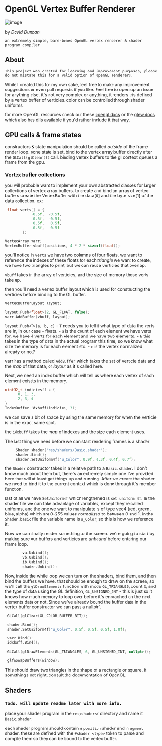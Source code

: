 # OpenGL Vertex Buffer Renderer

![image](https://user-images.githubusercontent.com/63762367/208301983-565a4faf-e8e3-42c5-bfcb-21fdbea11d05.png)

by *David Duncan*

```
an extremely simple, bare-bones OpenGL vertex renderer & shader program compiler 
```


## About

```
This project was created for learning and improvement purposes, please do not mistake this for a valid option of OpenGL renderers.
```

While I created this for my own sake, feel free to make any improvement suggestions or even pull requests if you like. Feel free
to open up an issue for anything else. it's not very complex or anything, it renders tris defined by a vertex buffer of verticies.
color can be controlled through shader uniforms


for more OpenGL resources check out these [opengl docs](https://docs.gl/) or the [glew docs](https://www.glfw.org/) which also has dlls available
if you'd rather include it that way.



## GPU calls & frame states

constructors & state manipulation should be called _outside_ of the frame render loop.
ocne state is set, bind to the vertex array buffer directly after the `GLCall(glClear())` call.
binding vertex buffers to the gl context queues a frame from the gpu.

### Vertex buffer collections

you will probable want to implement your own abstracted classes for larger collections of vertex array buffers.
to create and bind an array of vertex buffers create the VertexBuffer with the data[0] and the byte size[1] of the
data collection. ex:

```c++
 float verts[] = {
            -0.5f,  -0.5f,  
             0.5f,  -0.5f,  
             0.5f,   0.5f,  
            -0.5f,   0.5f
        };

VertexArray varr;
VertexBuffer vbuff(positions, 4 * 2 * sizeof(float));
```

you'll notice in `verts` we have two columns of four floats. we want to reference the indexes of these floats for each _triangle_ we want to create,
we have two triangles to print, but we can reuse verticies that overlap.


`vbuff` takes in the array of verticies, and the size of memory those verts take up.


then you'll need a vertex buffer layout which is used for constructing the verticies before binding to the GL buffer.

```c++
VertexBufferLayout layout;

layout.Push<float>(2, GL_FLOAT, false);
varr.AddBuffer(vbuff, layout);
```

`layout.Push<T>(a, b, c)`
    - `T` needs you to tell it what type of data the verts are in, in our case - floats.
    - `a` is the count of each element we have verts for, we have 4 verts for each element and we have two elements.
    - `b` this takes in the type of data in the actual program this time, so we know what size the memory is for each element etc.
    - `c` is the vertex normalized already or not?


varr has a method called `AddBuffer` which takes the set of verticie data and the _map_ of that data, or _layout_ as it's called here.


Next, we need an index buffer which will tell us where each vertex of each element exissts in the memory. 


```c++
uint32_t indicies[] = {
      0, 1, 2,
      2, 3, 0
}
IndexBuffer idxbuff(indicies, 3);
```

we can save a bit of space by using the same memory for when the verticie is in the exact same spot.

the `idxbuff` takes the _map_ of indexes and the size each element uses.

The last thing we need before we can start rendering frames is a shader


```c++
     Shader shader("res/shaders/Basic.shader");
     shader.Bind();
     shader.SetUniform4f("u_Color", 0.9f, 0.3f, 0.4f, 0.7f);
```


the `Shader` constructor takes in a relative path to a `Basic.shader`. I don't know much about them but, there's an extremely simple one
I've provided here that will at least get things up and running. After we create the shader we need to bind it to the current context which
is done through it's member function.

last of all we have `SetUniform4f` which lengthened is `set uniform 4f`. In the shader file we can take advantage of variables, except they're
called uniforms, and the one we want to manipulate is of type vec4 (red, green, blue, alpha) which are 0-255 values _normalized_ to between 0 and 1.
in the `Shader.basic` file the variable name is `u_Color`, so this is how we reference it.

Now we can finally render something to the screen. we're going to start by making sure our buffers and verticies are *unbound* before entering our frame loop.

```c++
        va.Unbind();
        vb.Unbind();
        ib.Unbind();
        shader.Unbind();
```

Now, inside the while loop we can turn on the shaders, bind them, and then bind the buffers we have. that should
be enough to draw on the screen, so we'll call the `glDrawElements` function with mode `GL_TRIANGLES`, count 6,
and the type of data using the GL definition, `GL_UNSIGNED_INT` - this is just so it knows how much memory to loop over before
it's enroached on the next elements data or not. Since we've already bound the buffer data in the vertex buffer constructor 
we can pass a nullptr`.

```c++
 GLCall(glClear(GL_COLOR_BUFFER_BIT));
 
 shader.Bind();
 shader.SetUniform4f("u_Color", 0.5f, 0.5f, 0.5f, 1.0f);

 varr.Bind();
 idxbuff.Bind();
 
 GLCall(glDrawElements(GL_TRIANGLES, 6, GL_UNSIGNED_INT, nullptr));

 glfwSwapBuffers(window);
```

This should draw two triangles in the shape of a rectangle or square. if somethings not right, consult the documentation
of OpenGL. 

## Shaders

### `Todo. will update readme later with more info.`




place your shader program in the `res/shaders/` directory and name it `Basic.shader`.

each shader program should contain a `position` shader and `fragment` shader. these are defined
with the `#shader <type>` token to parse and compile them so they can be bound to the vertex buffer.




